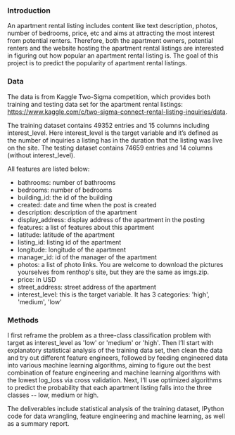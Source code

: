### Introduction

An apartment rental listing includes content like text description, photos, number of bedrooms, price, etc and aims at attracting the most interest from potential renters. Therefore, both the apartment owners, potential renters and the website hosting the apartment rental listings are interested in figuring out how popular an apartment rental listing is. The goal of this project is to predict the popularity of apartment rental listings.


### Data
The data is from Kaggle Two-Sigma competition, which provides both training and testing data set for the apartment rental listings:
https://www.kaggle.com/c/two-sigma-connect-rental-listing-inquiries/data. 

The training dataset contains 49352 entries and 15 columns including interest_level. Here interest_level is the target variable and it’s 
defined as the number of inquiries a listing has in the duration that the listing was live on the site. The testing dataset contains 74659 entries and 14 columns (without interest_level).

All features are listed below:
- bathrooms: number of bathrooms
- bedrooms: number of bedrooms
- building_id: the id of the building
- created: date and time when the post is created
- description: description of the apartment
- display_address: display address of the apartment in the posting
- features: a list of features about this apartment
- latitude: latitude of the apartment
- listing_id: listing id of the apartment
- longitude: longitude of the apartment
- manager_id: id of the manager of the apartment
- photos: a list of photo links. You are welcome to download the pictures yourselves from renthop's site, but they are the same as imgs.zip. 
- price: in USD
- street_address: street address of the apartment
- interest_level: this is the target variable. It has 3 categories: 'high', 'medium', 'low'

### Methods
I first reframe the problem as a three-class classification problem with target as interest_level as 'low' or 'medium' or 'high'. Then I’ll start with explanatory statistical analysis of the training data set, then clean the data and try out different feature engineers, followed by feeding engineered data into various machine learning algorithms, aiming to figure out the best combination of feature engineering and machine learning algorithms with the lowest log_loss via cross validation. Next, I’ll use optimized algorithms to predict the probability that each apartment listing falls into the three classes -- low, medium or high.

The deliverables include statistical analysis of the training dataset, IPython code for data wrangling, feature engineering and machine learning, as well as a summary report.

